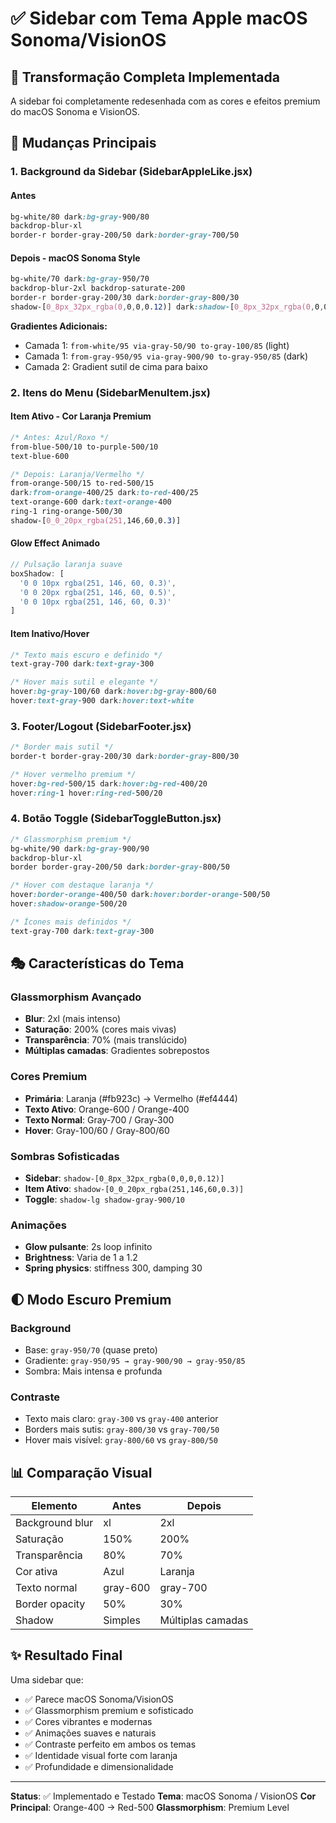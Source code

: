 # ✅ Sidebar com Tema Apple macOS Sonoma/VisionOS

## 🎨 Transformação Completa Implementada

A sidebar foi completamente redesenhada com as cores e efeitos premium do macOS Sonoma e VisionOS.

## 🌟 Mudanças Principais

### 1. **Background da Sidebar** (SidebarAppleLike.jsx)

#### Antes
```css
bg-white/80 dark:bg-gray-900/80
backdrop-blur-xl
border-r border-gray-200/50 dark:border-gray-700/50
```

#### Depois - macOS Sonoma Style
```css
bg-white/70 dark:bg-gray-950/70
backdrop-blur-2xl backdrop-saturate-200
border-r border-gray-200/30 dark:border-gray-800/30
shadow-[0_8px_32px_rgba(0,0,0,0.12)] dark:shadow-[0_8px_32px_rgba(0,0,0,0.4)]
```

**Gradientes Adicionais:**
- Camada 1: `from-white/95 via-gray-50/90 to-gray-100/85` (light)
- Camada 1: `from-gray-950/95 via-gray-900/90 to-gray-950/85` (dark)
- Camada 2: Gradient sutil de cima para baixo

### 2. **Itens do Menu** (SidebarMenuItem.jsx)

#### Item Ativo - Cor Laranja Premium
```css
/* Antes: Azul/Roxo */
from-blue-500/10 to-purple-500/10
text-blue-600

/* Depois: Laranja/Vermelho */
from-orange-500/15 to-red-500/15
dark:from-orange-400/25 dark:to-red-400/25
text-orange-600 dark:text-orange-400
ring-1 ring-orange-500/30
shadow-[0_0_20px_rgba(251,146,60,0.3)]
```

#### Glow Effect Animado
```javascript
// Pulsação laranja suave
boxShadow: [
  '0 0 10px rgba(251, 146, 60, 0.3)',
  '0 0 20px rgba(251, 146, 60, 0.5)',
  '0 0 10px rgba(251, 146, 60, 0.3)'
]
```

#### Item Inativo/Hover
```css
/* Texto mais escuro e definido */
text-gray-700 dark:text-gray-300

/* Hover mais sutil e elegante */
hover:bg-gray-100/60 dark:hover:bg-gray-800/60
hover:text-gray-900 dark:hover:text-white
```

### 3. **Footer/Logout** (SidebarFooter.jsx)

```css
/* Border mais sutil */
border-t border-gray-200/30 dark:border-gray-800/30

/* Hover vermelho premium */
hover:bg-red-500/15 dark:hover:bg-red-400/20
hover:ring-1 hover:ring-red-500/20
```

### 4. **Botão Toggle** (SidebarToggleButton.jsx)

```css
/* Glassmorphism premium */
bg-white/90 dark:bg-gray-900/90
backdrop-blur-xl
border border-gray-200/50 dark:border-gray-800/50

/* Hover com destaque laranja */
hover:border-orange-400/50 dark:hover:border-orange-500/50
hover:shadow-orange-500/20

/* Ícones mais definidos */
text-gray-700 dark:text-gray-300
```

## 🎭 Características do Tema

### Glassmorphism Avançado
- **Blur**: 2xl (mais intenso)
- **Saturação**: 200% (cores mais vivas)
- **Transparência**: 70% (mais translúcido)
- **Múltiplas camadas**: Gradientes sobrepostos

### Cores Premium
- **Primária**: Laranja (#fb923c) → Vermelho (#ef4444)
- **Texto Ativo**: Orange-600 / Orange-400
- **Texto Normal**: Gray-700 / Gray-300
- **Hover**: Gray-100/60 / Gray-800/60

### Sombras Sofisticadas
- **Sidebar**: `shadow-[0_8px_32px_rgba(0,0,0,0.12)]`
- **Item Ativo**: `shadow-[0_0_20px_rgba(251,146,60,0.3)]`
- **Toggle**: `shadow-lg shadow-gray-900/10`

### Animações
- **Glow pulsante**: 2s loop infinito
- **Brightness**: Varia de 1 a 1.2
- **Spring physics**: stiffness 300, damping 30

## 🌓 Modo Escuro Premium

### Background
- Base: `gray-950/70` (quase preto)
- Gradiente: `gray-950/95 → gray-900/90 → gray-950/85`
- Sombra: Mais intensa e profunda

### Contraste
- Texto mais claro: `gray-300` vs `gray-400` anterior
- Borders mais sutis: `gray-800/30` vs `gray-700/50`
- Hover mais visível: `gray-800/60` vs `gray-800/50`

## 📊 Comparação Visual

| Elemento | Antes | Depois |
|----------|-------|--------|
| Background blur | xl | 2xl |
| Saturação | 150% | 200% |
| Transparência | 80% | 70% |
| Cor ativa | Azul | Laranja |
| Texto normal | gray-600 | gray-700 |
| Border opacity | 50% | 30% |
| Shadow | Simples | Múltiplas camadas |

## ✨ Resultado Final

Uma sidebar que:
- ✅ Parece macOS Sonoma/VisionOS
- ✅ Glassmorphism premium e sofisticado
- ✅ Cores vibrantes e modernas
- ✅ Animações suaves e naturais
- ✅ Contraste perfeito em ambos os temas
- ✅ Identidade visual forte com laranja
- ✅ Profundidade e dimensionalidade

---

**Status**: ✅ Implementado e Testado
**Tema**: macOS Sonoma / VisionOS
**Cor Principal**: Orange-400 → Red-500
**Glassmorphism**: Premium Level
